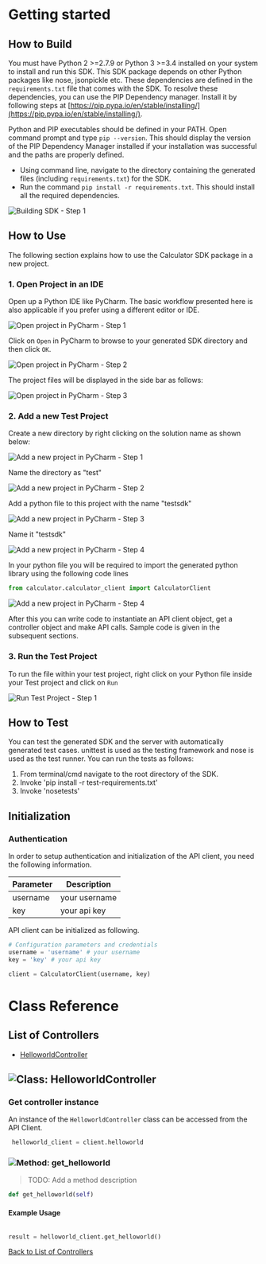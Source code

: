 # Getting started

## How to Build


You must have Python 2 >=2.7.9 or Python 3 >=3.4 installed on your system to install and run this SDK. This SDK package depends on other Python packages like nose, jsonpickle etc. 
These dependencies are defined in the ```requirements.txt``` file that comes with the SDK.
To resolve these dependencies, you can use the PIP Dependency manager. Install it by following steps at [https://pip.pypa.io/en/stable/installing/](https://pip.pypa.io/en/stable/installing/).

Python and PIP executables should be defined in your PATH. Open command prompt and type ```pip --version```.
This should display the version of the PIP Dependency Manager installed if your installation was successful and the paths are properly defined.

* Using command line, navigate to the directory containing the generated files (including ```requirements.txt```) for the SDK.
* Run the command ```pip install -r requirements.txt```. This should install all the required dependencies.

![Building SDK - Step 1](https://apidocs.io/illustration/python?step=installDependencies&workspaceFolder=Calculator-Python)


## How to Use

The following section explains how to use the Calculator SDK package in a new project.

### 1. Open Project in an IDE

Open up a Python IDE like PyCharm. The basic workflow presented here is also applicable if you prefer using a different editor or IDE.

![Open project in PyCharm - Step 1](https://apidocs.io/illustration/python?step=pyCharm)

Click on ```Open``` in PyCharm to browse to your generated SDK directory and then click ```OK```.

![Open project in PyCharm - Step 2](https://apidocs.io/illustration/python?step=openProject0&workspaceFolder=Calculator-Python)     

The project files will be displayed in the side bar as follows:

![Open project in PyCharm - Step 3](https://apidocs.io/illustration/python?step=openProject1&workspaceFolder=Calculator-Python&projectName=calculator)     

### 2. Add a new Test Project

Create a new directory by right clicking on the solution name as shown below:

![Add a new project in PyCharm - Step 1](https://apidocs.io/illustration/python?step=createDirectory&workspaceFolder=Calculator-Python&projectName=calculator)

Name the directory as "test"

![Add a new project in PyCharm - Step 2](https://apidocs.io/illustration/python?step=nameDirectory)
   
Add a python file to this project with the name "testsdk"

![Add a new project in PyCharm - Step 3](https://apidocs.io/illustration/python?step=createFile&workspaceFolder=Calculator-Python&projectName=calculator)

Name it "testsdk"

![Add a new project in PyCharm - Step 4](https://apidocs.io/illustration/python?step=nameFile)

In your python file you will be required to import the generated python library using the following code lines

```Python
from calculator.calculator_client import CalculatorClient
```

![Add a new project in PyCharm - Step 4](https://apidocs.io/illustration/python?step=projectFiles&workspaceFolder=Calculator-Python&libraryName=calculator.calculator_client&projectName=calculator)

After this you can write code to instantiate an API client object, get a controller object and  make API calls. Sample code is given in the subsequent sections.

### 3. Run the Test Project

To run the file within your test project, right click on your Python file inside your Test project and click on ```Run```

![Run Test Project - Step 1](https://apidocs.io/illustration/python?step=runProject&workspaceFolder=Calculator-Python&libraryName=calculator.calculator_client&projectName=calculator)


## How to Test

You can test the generated SDK and the server with automatically generated test
cases. unittest is used as the testing framework and nose is used as the test
runner. You can run the tests as follows:

  1. From terminal/cmd navigate to the root directory of the SDK.
  2. Invoke 'pip install -r test-requirements.txt'
  3. Invoke 'nosetests'

## Initialization

### Authentication
In order to setup authentication and initialization of the API client, you need the following information.

| Parameter | Description |
|-----------|-------------|
| username | your username |
| key | your api key |



API client can be initialized as following.

```python
# Configuration parameters and credentials
username = 'username' # your username
key = 'key' # your api key

client = CalculatorClient(username, key)
```



# Class Reference

## <a name="list_of_controllers"></a>List of Controllers

* [HelloworldController](#helloworld_controller)

## <a name="helloworld_controller"></a>![Class: ](https://apidocs.io/img/class.png ".HelloworldController") HelloworldController

### Get controller instance

An instance of the ``` HelloworldController ``` class can be accessed from the API Client.

```python
 helloworld_client = client.helloworld
```

### <a name="get_helloworld"></a>![Method: ](https://apidocs.io/img/method.png ".HelloworldController.get_helloworld") get_helloworld

> TODO: Add a method description

```python
def get_helloworld(self)
```

#### Example Usage

```python

result = helloworld_client.get_helloworld()

```


[Back to List of Controllers](#list_of_controllers)




